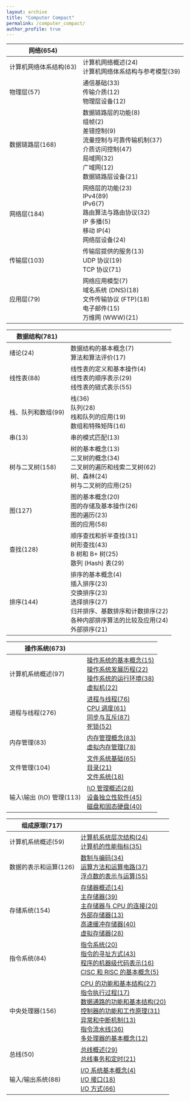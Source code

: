 ```yaml
---
layout: archive
title: "Computer Compact"
permalink: /computer_compact/
author_profile: true
---
```


| 网络(654)              |                                                              |
| ---------------------- | ------------------------------------------------------------ |
| 计算机网络体系结构(63) | 计算机网络概述(24)<br />计算机网络体系结构与参考模型(39)     |
| 物理层(57)             | 通信基础(33)<br />传输介质(12)<br />物理层设备(12)           |
| 数据链路层(168)        | 数据链路层的功能(8)<br />组帧(2)<br />差错控制(9)<br />流量控制与可靠传输机制(37)<br />介质访问控制(47)<br />局域网(32)<br />广域网(12)<br />数据链路层设备(21) |
| 网络层(184)            | 网络层的功能(23)<br />IPv4(89)<br />IPv6(7)<br />路由算法与路由协议(32)<br />IP 多播(5)<br />移动 IP(4)<br />网络层设备(24) |
| 传输层(103)            | 传输层提供的服务(13)<br />UDP 协议(19)<br />TCP 协议(71)     |
| 应用层(79)             | 网络应用模型(7)<br />域名系统 (DNS)(18)<br />文件传输协议 (FTP)(18)<br />电子邮件(15)<br />万维网 (WWW)(21) |

| 数据结构(781)      |                                                              |
| ------------------ | ------------------------------------------------------------ |
| 绪论(24)           | 数据结构的基本概念(7)<br />算法和算法评价(17)                |
| 线性表(88)         | 线性表的定义和基本操作(4)<br />线性表的顺序表示(29)<br />线性表的链式表示(55) |
| 栈、队列和数组(99) | 栈(36)<br />队列(28)<br />栈和队列的应用(19)<br />数组和特殊矩阵(16) |
| 串(13)             | 串的模式匹配(13)                                             |
| 树与二叉树(158)    | 树的基本概念(13)<br />二叉树的概念(34)<br />二叉树的遍历和线索二叉树(62)<br />树、森林(24)<br />树与二叉树的应用(25) |
| 图(127)            | 图的基本概念(20)<br />图的存储及基本操作(26)<br />图的遍历(23)<br />图的应用(58) |
| 查找(128)          | 顺序查找和折半查找(31)<br />树形查找(43)<br />B 树和 B+ 树(25)<br />散列 (Hash) 表(29) |
| 排序(144)          | 排序的基本概念(4)<br />插入排序(23)<br />交换排序(23)<br />选择排序(27)<br />归并排序、基数排序和计数排序(22)<br />各种内部排序算法的比较及应用(24)<br />外部排序(21) |

| 操作系统(673)             |                                                              |
| ------------------------- | ------------------------------------------------------------ |
| 计算机系统概述(97)        | [操作系统的基本概念(15)](http://zengbaocheng-996.github.io/files/computer_compact/os/1.pdf)<br />[操作系统发展历程(22)](http://zengbaocheng-996.github.io/files/computer_compact/os/2.pdf)<br />[操作系统的运行环境(38)](http://zengbaocheng-996.github.io/files/computer_compact/os/3.pdf)<br />[虚拟机(22)](http://zengbaocheng-996.github.io/files/computer_compact/os/4.pdf) |
| 进程与线程(276)           | [进程与线程(76)](http://zengbaocheng-996.github.io/files/computer_compact/os/5.pdf)<br />[CPU 调度(61)](http://zengbaocheng-996.github.io/files/computer_compact/os/6.pdf)<br />[同步与互斥(87)](http://zengbaocheng-996.github.io/files/computer_compact/os/7.pdf)<br />[死锁(52)](http://zengbaocheng-996.github.io/files/computer_compact/os/8.pdf) |
| 内存管理(83)              | [内存管理概念(83)](http://zengbaocheng-996.github.io/files/computer_compact/os/9.pdf)<br />[虚拟内存管理(78)](http://zengbaocheng-996.github.io/files/computer_compact/os/10.pdf) |
| 文件管理(104)             | [文件系统基础(65)](http://zengbaocheng-996.github.io/files/computer_compact/os/11.pdf)<br />[目录(21)](http://zengbaocheng-996.github.io/files/computer_compact/os/12.pdf)<br />[文件系统(18)](http://zengbaocheng-996.github.io/files/computer_compact/os/13.pdf) |
| 输入\输出 (I\O) 管理(113) | [I\O 管理概述(28)](http://zengbaocheng-996.github.io/files/computer_compact/os/14.pdf)<br />[设备独立性软件(45)](http://zengbaocheng-996.github.io/files/computer_compact/os/15.pdf)<br />[磁盘和固态硬盘(40)](http://zengbaocheng-996.github.io/files/computer_compact/os/16.pdf) |

| 组成原理(717)         |                                                              |
| --------------------- | ------------------------------------------------------------ |
| 计算机系统概述(59)    | [计算机系统层次结构(24)](http://zengbaocheng-996.github.io/files/computer_compact/oaa/1.pdf)<br />[计算机的性能指标(35)](http://zengbaocheng-996.github.io/files/computer_compact/oaa/2.pdf) |
| 数据的表示和运算(126) | [数制与编码(34)](http://zengbaocheng-996.github.io/files/computer_compact/oaa/3.pdf)<br />[运算方法和运算电路(37)](http://zengbaocheng-996.github.io/files/computer_compact/oaa/4.pdf)<br />[浮点数的表示与运算(55)](http://zengbaocheng-996.github.io/files/computer_compact/oaa/5.pdf) |
| 存储系统(154)         | [存储器概述(14)](http://zengbaocheng-996.github.io/files/computer_compact/oaa/6.pdf)<br />[主存储器(39)](http://zengbaocheng-996.github.io/files/computer_compact/oaa/7.pdf)<br />[主存储器与 CPU 的连接(20)](http://zengbaocheng-996.github.io/files/computer_compact/oaa/8.pdf)<br />[外部存储器(13)](http://zengbaocheng-996.github.io/files/computer_compact/oaa/9.pdf)<br />[高速缓冲存储器(40)](http://zengbaocheng-996.github.io/files/computer_compact/oaa/10.pdf)<br />[虚拟存储器(28)](http://zengbaocheng-996.github.io/files/computer_compact/oaa/11.pdf) |
| 指令系统(84)          | [指令系统(20)](http://zengbaocheng-996.github.io/files/computer_compact/oaa/12.pdf)<br />[指令的寻址方式(43)](http://zengbaocheng-996.github.io/files/computer_compact/oaa/13.pdf)<br />[程序的机器级代码表示(16)](http://zengbaocheng-996.github.io/files/computer_compact/oaa/14.pdf)<br />[CISC 和 RISC 的基本概念(5)](http://zengbaocheng-996.github.io/files/computer_compact/oaa/15.pdf) |
| 中央处理器(156)       | [CPU 的功能和基本结构(27)](http://zengbaocheng-996.github.io/files/computer_compact/oaa/16.pdf)<br />[指令执行过程(17)](http://zengbaocheng-996.github.io/files/computer_compact/oaa/17.pdf)<br />[数据通路的功能和基本结构(20)](http://zengbaocheng-996.github.io/files/computer_compact/oaa/18.pdf)<br />[控制器的功能和工作原理(31)](http://zengbaocheng-996.github.io/files/computer_compact/oaa/19.pdf)<br />[异常和中断机制(13)](http://zengbaocheng-996.github.io/files/computer_compact/oaa/20.pdf)<br />[指令流水线(36)](http://zengbaocheng-996.github.io/files/computer_compact/oaa/21.pdf)<br />[多处理器的基本概念(12)](http://zengbaocheng-996.github.io/files/computer_compact/oaa/22.pdf) |
| 总线(50)              | [总线概述(29)](http://zengbaocheng-996.github.io/files/computer_compact/oaa/23.pdf)<br />[总线事务和定时(21)](http://zengbaocheng-996.github.io/files/computer_compact/oaa/24.pdf) |
| 输入/输出系统(88)     | [I/O 系统基本概念(4)](http://zengbaocheng-996.github.io/files/computer_compact/oaa/25.pdf)<br />[I/O 接口(18)](http://zengbaocheng-996.github.io/files/computer_compact/oaa/26.pdf)<br />[I/O 方式(66)](http://zengbaocheng-996.github.io/files/computer_compact/oaa/27.pdf) |

